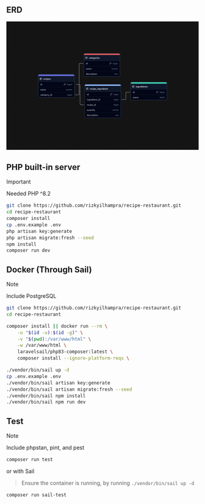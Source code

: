 ## ERD
![erd](./erd.png) 

## PHP built-in server

> [!IMPORTANT]
> Needed PHP ^8.2

```bash
git clone https://github.com/rizkyilhampra/recipe-restaurant.git
cd recipe-restaurant
composer install
cp .env.example .env
php artisan key:generate
php artisan migrate:fresh --seed
npm install
composer run dev
```

## Docker (Through Sail)

> [!NOTE]
> Include PostgreSQL

```bash
git clone https://github.com/rizkyilhampra/recipe-restaurant.git
cd recipe-restaurant
```

```bash
composer install || docker run --rm \
    -u "$(id -u):$(id -g)" \
    -v "$(pwd):/var/www/html" \
    -w /var/www/html \
    laravelsail/php83-composer:latest \
    composer install --ignore-platform-reqs \
```

```bash
./vendor/bin/sail up -d
cp .env.example .env
./vendor/bin/sail artisan key:generate
./vendor/bin/sail artisan migrate:fresh --seed
./vendor/bin/sail npm install
./vendor/bin/sail npm run dev
```

## Test

> [!NOTE]
> Include phpstan, pint, and pest

```bash
composer run test
```

or with Sail

> Ensure the container is running, by running `./vendor/bin/sail up -d`

```bash
composer run sail-test
```
